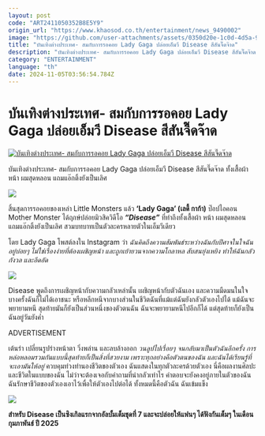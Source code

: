 ```yaml
---
layout: post
code: "ART2411050352B8E5Y9"
origin_url: "https://www.khaosod.co.th/entertainment/news_9490002"
image: "https://github.com/user-attachments/assets/0350d20e-1c0d-4d5a-991a-7a0abd4f1b13"
title: "บันเทิงต่างประเทศ- สมกับการรอคอย Lady Gaga ปล่อยเอ็มวี Disease สีสันจี๊ดจ๊าด"
description: "บันเทิงต่างประเทศ- สมกับการรอคอย Lady Gaga ปล่อยเอ็มวี Disease สีสันจี๊ดจ๊าด ทั้งเสื้อผ้า หน้า ผมสุดหลอน แถมแอ๊กติ้งยังเป็นเลิศ"
category: "ENTERTAINMENT"
language: "th"
date: 2024-11-05T03:56:54.784Z
---
```


# บันเทิงต่างประเทศ- สมกับการรอคอย Lady Gaga ปล่อยเอ็มวี Disease สีสันจี๊ดจ๊าด

[![บันเทิงต่างประเทศ- สมกับการรอคอย Lady Gaga ปล่อยเอ็มวี Disease สีสันจี๊ดจ๊าด](https://www.khaosod.co.th/wpapp/uploads/2024/11/lady.jpg "บันเทิงต่างประเทศ- สมกับการรอคอย Lady Gaga ปล่อยเอ็มวี Disease สีสันจี๊ดจ๊าด")](https://www.khaosod.co.th/wpapp/uploads/2024/11/lady.jpg)

บันเทิงต่างประเทศ- สมกับการรอคอย Lady Gaga ปล่อยเอ็มวี Disease สีสันจี๊ดจ๊าด ทั้งเสื้อผ้า หน้า ผมสุดหลอน แถมแอ๊กติ้งยังเป็นเลิศ

![](https://www.khaosod.co.th/wpapp/uploads/2024/11/Lady-Gaga-Disease-MV-Photo-credit-Jasmine-Safaeian.jpg)

สิ้นสุดการรอคอยของเหล่า Little Monsters แล้ว **‘Lady Gaga’ (เลดี้ กาก้า)** ป๊อปไอคอน Mother Monster ได้ฤกษ์ปล่อยมิวสิควิดีโอ _**“Disease”**_ ที่ทำถึงทั้งเสื้อผ้า หน้า ผมสุดหลอน แถมแอ๊กติ้งยังเป็นเลิศ สวมบทบาทเป็นตัวละครหลายตัวในเอ็มวีเดียว

โดย Lady Gaga โพสต์ลงใน Instagram ว่า _ฉันคิดถึงความสัมพันธ์ระหว่างฉันกับปีศาจในใจฉันอยู่บ่อยๆ ไม่ใช่เรื่องง่ายที่ต้องเผชิญหน้า และถูกเย้ายวนจากความโกลาหล สับสนยุ่งเหยิง ทำให้ฉันกลัว กังวล และอึดอัด_

![](https://www.khaosod.co.th/wpapp/uploads/2024/11/Lady-Gaga.jpg)

Disease พูดถึงการเผชิญหน้ากับความกลัวเหล่านั้น เผชิญหน้ากับตัวฉันเอง และความมืดมนในใจ บางครั้งฉันก็ไม่ได้เอาชนะ หรือหลีกหนีจากบางส่วนในชีวิตฉันที่แม้แต่ฉันยังกลัวตัวเองไปได้ แม้ฉันจะพยายามหนี สุดท้ายมันก็ยังเป็นส่วนหนึ่งของตัวตนฉัน ฉันจะพยายามหนีไปอีกก็ได้ แต่สุดท้ายก็ยังเป็นฉันอยู่วันยังค่ำ

ADVERTISEMENT

เต้นรำ เปลี่ยนรูปร่างหน้าตา วิ่งพล่าน และลบล้างออก _วนลูปไปเรื่อยๆ จนกลับมาเป็นตัวฉันอีกครั้ง การหล่อหลอมรวมกันแบบนี้สุดท้ายก็เป็นสิ่งที่สวยงาม เพราะทุกอย่างคือตัวตนของฉัน และฉันได้เรียนรู้ที่จะเอามันให้อยู่_ ควบคุมท่วงทำนองชีวิตของตัวเอง ฉันแสดงในทุกตัวละครด้วยตัวเอง นี่คือผลงานศิลปะและชีวิตในแบบของฉัน ไม่ว่าจะต้องเจอกับคำถามที่น่ากลัวเท่าไร คำตอบจะยังคงอยู่ภายในตัวของฉัน ฉันรักษาชีวิตของตัวเองเอาไว้เพื่อให้ตัวเองไปต่อได้ ทั้งหมดนี้คือตัวฉัน ฉันเข้มแข็ง

![](https://www.khaosod.co.th/wpapp/uploads/2024/11/Lady-Gaga-Disease-MV-shots.jpg)

**สำหรับ Disease เป็นซิงเกิลแรกจากอัลบั้มเต็มชุดที่ 7 และจะปล่อยให้แฟนๆ ได้ฟังกันเต็มๆ ในเดือนกุมภาพันธ์ ปี 2025**
